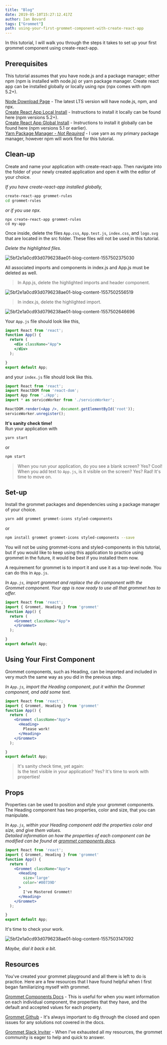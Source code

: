 ```yaml
---
title: "Blog"
date: 2019-05-10T15:27:12.417Z
author: Ian Bovard 
tags: ["Grommet"]
path: using-your-first-grommet-component-with-create-react-app
---
```

In this tutorial, I will walk you through the steps it takes to set up your first grommet component using create-react-app.

## Prerequisites

This tutorial assumes that you have node.js and a package manager; either npm (npm is installed with node.js) or yarn package manager. Create react app can be installed globally or locally using npx (npx comes with npm 5.2+).

[Node Download Page](https://nodejs.org/en/download/) - The latest LTS version will have node.js, npm, and npx.  
[Create React App Local Install](https://facebook.github.io/create-react-app/docs/getting-started) - Instructions to install it locally can be found here (npm versions 5.2+).  
[Create React App Global Install](https://gist.github.com/gaearon/4064d3c23a77c74a3614c498a8bb1c5f) - Instructions to install it globally can be found here (npm versions 5.1 or earlier).  
[Yarn Package Manager - *Not Required*](https://yarnpkg.com/en/docs/getting-started) - I use yarn as my primary package manager, however npm will work fine for this tutorial.
## Clean-up

Create and name your application with create-react-app. Then navigate into the folder of your newly created application and open it with the editor of your choice.

*If you have create-react-app installed globally,*


```bash
create-react-app grommet-rules
cd grommet-rules
```

*or if you use npx.*


```
npx create-react-app grommet-rules
cd my-app
```

Once inside, delete the files `App.css`, `App.test.js`, `index.css`, and `logo.svg` that are located in the src folder. These files will not be used in this tutorial.

*Delete the highlighted files.*


![5bf2e1a0cd93d0796238ae01-blog-content-1557502375030](https://hpe-developer-portal.s3.amazonaws.com/uploads/media/2019/5/deletethese-1557502375028.png)

All associated imports and components in index.js and App.js must be deleted as well.

> In App.js, delete the highlighted imports and header component.

![5bf2e1a0cd93d0796238ae01-blog-content-1557502556519](https://hpe-developer-portal.s3.amazonaws.com/uploads/media/2019/5/delete-app-1557502556518.png)

> In index.js, delete the highlighted import.

![5bf2e1a0cd93d0796238ae01-blog-content-1557502646696](https://hpe-developer-portal.s3.amazonaws.com/uploads/media/2019/5/delete-index-1557502646695.png)

Your `App.js` file should look like this,


```jsx
import React from 'react';
function App() {
  return (
    <div className="App">
    </div>
  );

}
export default App;

```

and your `index.js` file should look like this.


```jsx
import React from 'react';
import ReactDOM from 'react-dom';
import App from './App';
import * as serviceWorker from './serviceWorker';

ReactDOM.render(<App />, document.getElementById('root'));
serviceWorker.unregister();
```

**It's sanity check time!**   
Run your application with


```bash
yarn start
```

or


```bash
npm start

```

>When you run your application, do you see a blank screen? Yes? Cool!  
>When you add text to `App.js`, is it visible on the screen? Yes? Rad! It's time to move on.

## Set-up

Install the grommet packages and dependencies using a package manager of your choice.


```bash
yarn add grommet grommet-icons styled-components
```

or


```bash
npm install grommet grommet-icons styled-components --save
```

You will not be using grommet-icons and styled-components in this tutorial, but if you would like to keep using this application to practice using grommet in the future, it would be best if you installed them now.

A requirement for grommet is to import it and use it as a top-level node. You can do this in `App.js`.

*In `App.js`, import grommet and replace the div component with the Grommet component. Your app is now ready to use all that grommet has to offer.*


```jsx
import React from 'react';
import { Grommet, Heading } from 'grommet'
function App() {
  return (
    <Grommet className="App">
    </Grommet>
  );

}
export default App;
```

## Using Your First Component

Grommet components, such as Heading, can be imported and included in very much the same way as you did in the previous step.

*In `App.js`, import the Heading component, put it within the Grommet component, and add some text.*


```jsx
import React from 'react';
import { Grommet, Heading } from 'grommet'
function App() {
  return (
    <Grommet className="App">
      <Heading>
        Please work!
      </Heading>
    </Grommet>
  );

}
export default App;
```

> It's sanity check time, yet again:  
Is the text visible in your application? Yes? It's time to work with properties!

## Props

Properties can be used to position and style your grommet components. The Heading component has two properties, color and size, that you can manipulate.

*In `App.js`, within your Heading component add the properties color and size, and give them values.  
Detailed information on how the properties of each component can be modified can be found at [grommet components docs](https://v2.grommet.io/components).*


```jsx
import React from 'react';
import { Grommet, Heading } from 'grommet'
function App() {
  return (
    <Grommet className="App">
      <Heading
        size='large'
        color='#00739D'
      >
        I've Mastered Grommet!
      </Heading>
    </Grommet>
  );

}
export default App;

```

It's time to check your work.


![5bf2e1a0cd93d0796238ae01-blog-content-1557503147092](https://hpe-developer-portal.s3.amazonaws.com/uploads/media/2019/5/tutorialcomplete-1557503147092.png)

*Maybe, dial it back a bit.*

## Resources

You've created your grommet playground and all there is left to do is practice. Here are a few resources that I have found helpful when I first began familiarizing myself with grommet.

[Grommet Components Docs](https://v2.grommet.io/components) - This is useful for when you want information on each individual component, the properties that they have, and the default and accepted values for each property.

[Grommet Github](https://github.com/grommet/grommet) - It's always important to dig through the closed and open issues for any solutions not covered in the docs.

[Grommet Slack Inviter](http://slackin.grommet.io/) - When I've exhausted all my resources, the grommet community is eager to help and quick to answer.
